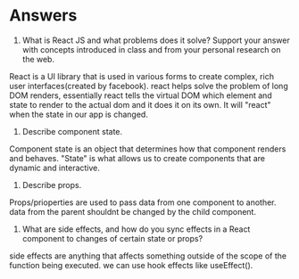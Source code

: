 # Answers

1. What is React JS and what problems does it solve? Support your answer with concepts introduced in class and from your personal research on the web.

React is a UI library that is used in various forms to create complex, rich user interfaces(created by facebook). react helps solve the problem of long DOM renders, essentially react tells the virtual DOM which element and state to render to the actual dom and it does it on its own. It will "react" when the state in our app is changed.

1. Describe component state.

Component state is an object that determines how that component renders and behaves. "State" is what allows us to create components that are dynamic and interactive.

1. Describe props.

Props/prioperties are used to pass data from one component to another. data from the parent shouldnt be changed by the child component.

1. What are side effects, and how do you sync effects in a React component to changes of certain state or props?

side effects are anything that affects something outside of the scope of the function being executed. we can use hook effects like useEffect(). 

